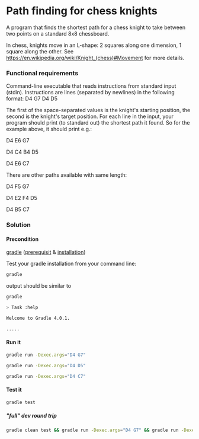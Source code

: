 # Path finding for chess knights

A program that finds the shortest path for a chess knight to take between two points on a standard 8x8 chessboard.

In chess, knights move in an L-shape: 2 squares along one dimension, 1 square along the other. 
See https://en.wikipedia.org/wiki/Knight_(chess)#Movement for more details.

### Functional requirements
Command-line executable that reads instructions from standard input (stdin).
Instructions are lines (separated by newlines) in the following format:
D4 G7
D4 D5


The first of the space-separated values is the knight's starting position, the second is the knight's target position.
For each line in the input, your program should print (to standard out) the shortest path it found. So for the example above, it should print e.g.:

D4 E6 G7

D4 C4 B4 D5

D4 E6 C7

There are other paths available with same length:

D4 F5 G7

D4 E2 F4 D5

D4 B5 C7

### Solution

#### Precondition
[gradle](https://gradle.org/) ([prerequisit](https://docs.gradle.org/current/userguide/installation.html#sec:prerequisites) & [installation](https://gradle.org/install/#install))

Test your gradle installation from your command line:

```bash
gradle
```

output should be similar to

```bash
gradle

> Task :help

Welcome to Gradle 4.0.1.

.....

```

 

#### Run it

```bash
gradle run -Dexec.args="D4 G7"
```
```bash
gradle run -Dexec.args="D4 D5"
```
```bash
gradle run -Dexec.args="D4 C7"
```

#### Test it

```bash
gradle test
```

##### "full" dev round trip
```bash
gradle clean test && gradle run -Dexec.args="D4 G7" && gradle run -Dexec.args="D4 D5" && gradle run -Dexec.args="D4 C7" 
```
